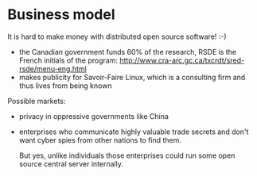# Business model

It is hard to make money with distributed open source software! :-)

- the Canadian government funds 60% of the research, RSDE is the French initials of the program: <http://www.cra-arc.gc.ca/txcrdt/sred-rsde/menu-eng.html>
- makes publicity for Savoir-Faire Linux, which is a consulting firm and thus lives from being known

Possible markets:

-   privacy in oppressive governments like China

-   enterprises who communicate highly valuable trade secrets and don't want cyber spies from other nations to find them.

    But yes, unlike individuals those enterprises could run some open source central server internally.
